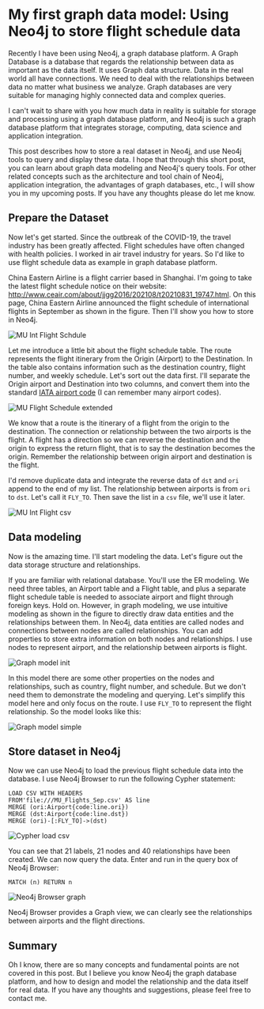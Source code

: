 # My first graph data model: Using Neo4j to store flight schedule data

Recently I have been using Neo4j, a graph database platform. A Graph Database is a database that regards the relationship between data as important as the data itself. It uses Graph data structure. Data in the real world all have connections. We need to deal with the relationships between data no matter what business we analyze. Graph databases are very suitable for managing highly connected data and complex queries.

I can't wait to share with you how much data in reality is suitable for storage and processing using a graph database platform, and Neo4j is such a graph database platform that integrates storage, computing, data science and application integration.

This post describes how to store a real dataset in Neo4j, and use Neo4j tools to query and display these data. I hope that through this short post, you can learn about graph data modeling and Neo4j's query tools. For other related concepts such as the architecture and tool chain of Neo4j, application integration, the advantages of graph databases, etc., I will show you in my upcoming posts. If you have any thoughts please do let me know.

## Prepare the Dataset

Now let's get started. Since the outbreak of the COVID-19, the travel industry has been greatly affected. Flight schedules have often changed with health policies. I worked in air travel industry for years. So I'd like to use flight schedule data as example in  graph database platform. 

China Eastern Airline is a flight carrier based in Shanghai. I'm going to take the latest flight schedule notice on their website:  <http://www.ceair.com/about/jjgg2016/202108/t20210831_19747.html>. On this page, China Eastern Airline announced the flight schedule of international flights in September as shown in the figure. Then I'll show you how to store in Neo4j.

![MU Int Flight Schdule](first_graph_model/mu-int-notice-schedule.png)

Let me introduce a little bit about the flight schedule table. The route represents the flight itinerary from the Origin (Airport) to the Destination. In the table also contains information such as the destination country, flight number, and weekly schedule. Let's sort out the data first. I'll separate the Origin airport and Destination into two columns, and convert them into the standard [IATA airport code](https://en.wikipedia.org/wiki/IATA_airport_code) (I can remember many airport codes).

![MU Flight Schedule extended](first_graph_model/mu-int-schedule-ext.png)

We know that a route is the itinerary of a flight from the origin to the destination. The connection or relationship between the two airports is the flight. A flight has a direction so we can reverse the destination and the origin to express the return flight, that is to say the destination becomes the origin. Remember the relationship between origin airport and destination is the flight. 

I'd remove duplicate data and integrate the reverse data of `dst` and `ori` append to the end of my list. The relationship between airports is from `ori` to `dst`. Let's call it `FLY_TO`. Then save the list in a `csv` file, we'll use it later.

![MU Int Flight csv](first_graph_model/mu-schdule-csv.png)

## Data modeling

Now is the amazing time. I'll start modeling the data. Let's figure out the data storage structure and relationships. 

If you are familiar with relational database. You'll use the ER modeling. We need three tables, an Airport table and a Flight table, and plus a separate flight schedule table is needed to associate airport and flight through foreign keys. Hold on. However, in graph modeling, we use intuitive modeling as shown in the figure to directly draw data entities and the relationships between them. In Neo4j, data entities are called nodes and connections between nodes are called relationships. You can add properties to store extra information on both nodes and relationships. I use nodes to represent airport, and the relationship between airports is flight.

![Graph model init](first_graph_model/graph-model-init.png)

In this model there are some other properties on the nodes and relationships, such as country, flight number, and schedule. But we don't need them to demonstrate the modeling and querying. Let's simplify this model here and only focus on the route. I use `FLY_TO` to represent the flight relationship. So the model looks like this:

![Graph model simple](first_graph_model/graph-model-simple.png)

## Store dataset in Neo4j

Now we can use Neo4j to load the previous flight schedule data into the database. I use Neo4j Browser to run the following Cypher statement:

```cypher
LOAD CSV WITH HEADERS
FROM'file:///MU_Flights_Sep.csv' AS line
MERGE (ori:Airport{code:line.ori})
MERGE (dst:Airport{code:line.dst})
MERGE (ori)-[:FLY_TO]->(dst)
```

![Cypher load csv](first_graph_model/cypher-load-csv.png)

You can see that 21 labels, 21 nodes and 40 relationships have been created. We can now query the data. Enter and run in the query box of Neo4j Browser:

```cypher
MATCH (n) RETURN n
```

![Neo4j Browser graph](first_graph_model/neo4j-browser-graph.png)

Neo4j Browser provides a Graph view, we can clearly see the relationships between airports and the flight directions.

## Summary

Oh I know, there are so many concepts and fundamental points are not covered in this post. But I believe you know Neo4j the graph database platform, and how to design and model the relationship and the data itself for real data. If you have any thoughts and suggestions, please feel free to contact me.

